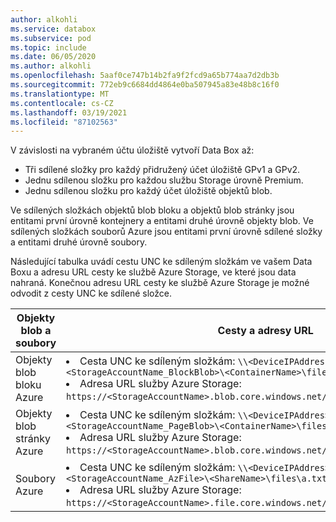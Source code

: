 ```yaml
---
author: alkohli
ms.service: databox
ms.subservice: pod
ms.topic: include
ms.date: 06/05/2020
ms.author: alkohli
ms.openlocfilehash: 5aaf0ce747b14b2fa9f2fcd9a65b774aa7d2db3b
ms.sourcegitcommit: 772eb9c6684dd4864e0ba507945a83e48b8c16f0
ms.translationtype: MT
ms.contentlocale: cs-CZ
ms.lasthandoff: 03/19/2021
ms.locfileid: "87102563"
---
```

V závislosti na vybraném účtu úložiště vytvoří Data Box až:

* Tři sdílené složky pro každý přidružený účet úložiště GPv1 a GPv2.
* Jednu sdílenou složku pro každou službu Storage úrovně Premium.
* Jednu sdílenou složku pro každý účet úložiště objektů blob.

Ve sdílených složkách objektů blob bloku a objektů blob stránky jsou entitami první úrovně kontejnery a entitami druhé úrovně objekty blob. Ve sdílených složkách souborů Azure jsou entitami první úrovně sdílené složky a entitami druhé úrovně soubory.

Následující tabulka uvádí cestu UNC ke sdíleným složkám ve vašem Data Boxu a adresu URL cesty ke službě Azure Storage, ve které jsou data nahraná. Konečnou adresu URL cesty ke službě Azure Storage je možné odvodit z cesty UNC ke sdílené složce.
 
| Objekty blob a soubory | Cesty a adresy URL |
| --------------- | -------------- |
| Objekty blob bloku Azure | <li>Cesta UNC ke sdíleným složkám: `\\<DeviceIPAddress>\<StorageAccountName_BlockBlob>\<ContainerName>\files\a.txt`</li><li>Adresa URL služby Azure Storage: `https://<StorageAccountName>.blob.core.windows.net/<ContainerName>/files/a.txt`</li> |  
| Objekty blob stránky Azure  | <li>Cesta UNC ke sdíleným složkám: `\\<DeviceIPAddres>\<StorageAccountName_PageBlob>\<ContainerName>\files\a.txt`</li><li>Adresa URL služby Azure Storage: `https://<StorageAccountName>.blob.core.windows.net/<ContainerName>/files/a.txt`</li>   |  
| Soubory Azure       |<li>Cesta UNC ke sdíleným složkám: `\\<DeviceIPAddres>\<StorageAccountName_AzFile>\<ShareName>\files\a.txt`</li><li>Adresa URL služby Azure Storage: `https://<StorageAccountName>.file.core.windows.net/<ShareName>/files/a.txt`</li>        |      

